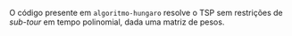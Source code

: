 O código presente em `algoritmo-hungaro` resolve o TSP sem restrições de *sub-tour* em tempo polinomial, dada uma matriz de pesos.